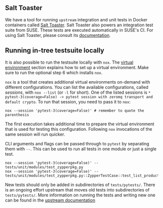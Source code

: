 ## Salt Toaster

We have a tool for running `upstream` integration and unit tests in Docker containers called [Salt Toaster](https://opensuse.github.io/salt-toaster/). Salt Toaster also powers an integration test suite from SUSE. These tests are executed automatically in SUSE's CI. For using Salt Toaster, please consult its [documentation](https://opensuse.github.io/salt-toaster/).

## Running in-tree testsuite locally

It is also possible to run the testsuite locally with `nox`. The [virtual environment](#setting-up-a-virtual-python-environment) section explains how to set up a virtual environment. Make sure to run the optional step 6 which installs `nox`.

`nox` is a tool that creates additional virtual environments on-demand with different configurations. You can list the available configurations, called *sessions*, with `nox --list` (or `-l` for short). One of the listed sessions is `* pytest-3(coverage=False) -> pytest session with zeromq transport and default crypto`. To run that session, you need to pass it to `nox`:

```
nox --session 'pytest-3(coverage=False)' # remember to quote the parenthesis 
```

The first execution takes additional time to prepare the virtual environment that is used for testing this configuration. Following `nox` invocations of the same session will run quicker.

CLI arguments and flags can be passed through to `pytest` by separating them with `--`. This can be used to run all tests in one module or just a single test.
```
nox --session 'pytest-3(coverage=False)' -- tests/unit/modules/test_zypperpkg.py
nox --session 'pytest-3(coverage=False)' -- tests/unit/modules/test_zypperpkg.py::ZypperTestCase::test_list_products
```

New tests should only be added in subdirectories of `tests/pytests/`. There is an ongoing effort upstream that moves old tests into subdirectories of `tests/pytests/`. More information on running the tests and writing new one can be found in the [upstream documentation](https://docs.saltproject.io/en/latest/topics/tutorials/writing_tests.html)
